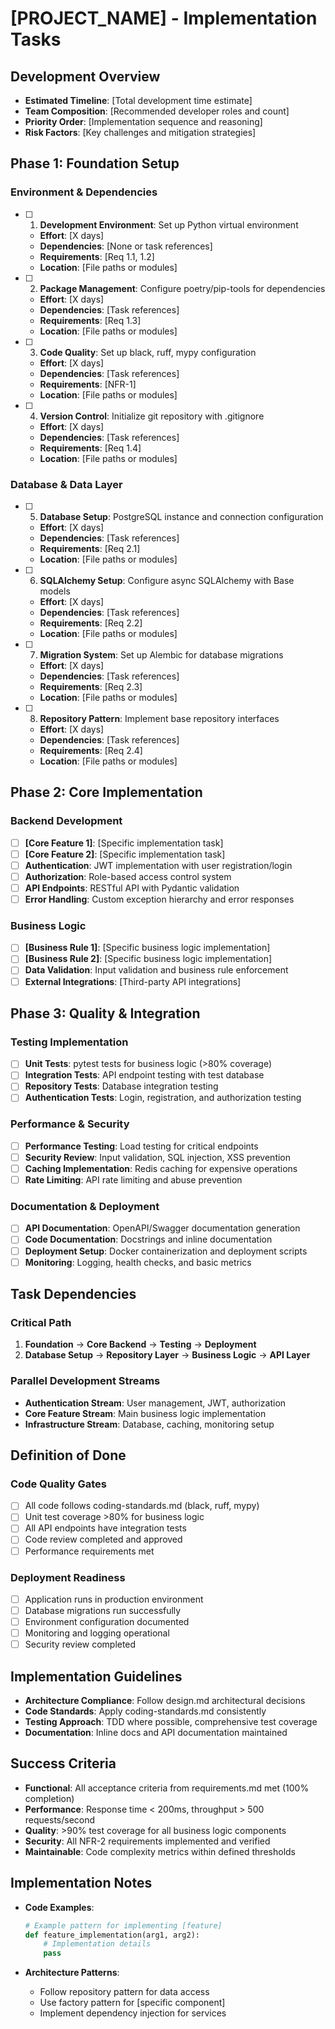 # [PROJECT_NAME] - Implementation Tasks

## Development Overview
- **Estimated Timeline**: [Total development time estimate]
- **Team Composition**: [Recommended developer roles and count]
- **Priority Order**: [Implementation sequence and reasoning]
- **Risk Factors**: [Key challenges and mitigation strategies]

## Phase 1: Foundation Setup

### Environment & Dependencies
- [ ] 1. **Development Environment**: Set up Python virtual environment
  - **Effort**: [X days]
  - **Dependencies**: [None or task references]
  - **Requirements**: [Req 1.1, 1.2]
  - **Location**: [File paths or modules]

- [ ] 2. **Package Management**: Configure poetry/pip-tools for dependencies
  - **Effort**: [X days]
  - **Dependencies**: [Task references]
  - **Requirements**: [Req 1.3]
  - **Location**: [File paths or modules]

- [ ] 3. **Code Quality**: Set up black, ruff, mypy configuration
  - **Effort**: [X days]
  - **Dependencies**: [Task references]
  - **Requirements**: [NFR-1]
  - **Location**: [File paths or modules]

- [ ] 4. **Version Control**: Initialize git repository with .gitignore
  - **Effort**: [X days]
  - **Dependencies**: [Task references]
  - **Requirements**: [Req 1.4]
  - **Location**: [File paths or modules]

### Database & Data Layer
- [ ] 5. **Database Setup**: PostgreSQL instance and connection configuration
  - **Effort**: [X days]
  - **Dependencies**: [Task references]
  - **Requirements**: [Req 2.1]
  - **Location**: [File paths or modules]

- [ ] 6. **SQLAlchemy Setup**: Configure async SQLAlchemy with Base models
  - **Effort**: [X days]
  - **Dependencies**: [Task references]
  - **Requirements**: [Req 2.2]
  - **Location**: [File paths or modules]

- [ ] 7. **Migration System**: Set up Alembic for database migrations
  - **Effort**: [X days]
  - **Dependencies**: [Task references]
  - **Requirements**: [Req 2.3]
  - **Location**: [File paths or modules]

- [ ] 8. **Repository Pattern**: Implement base repository interfaces
  - **Effort**: [X days]
  - **Dependencies**: [Task references]
  - **Requirements**: [Req 2.4]
  - **Location**: [File paths or modules]

## Phase 2: Core Implementation

### Backend Development
- [ ] **[Core Feature 1]**: [Specific implementation task]
- [ ] **[Core Feature 2]**: [Specific implementation task]
- [ ] **Authentication**: JWT implementation with user registration/login
- [ ] **Authorization**: Role-based access control system
- [ ] **API Endpoints**: RESTful API with Pydantic validation
- [ ] **Error Handling**: Custom exception hierarchy and error responses

### Business Logic
- [ ] **[Business Rule 1]**: [Specific business logic implementation]
- [ ] **[Business Rule 2]**: [Specific business logic implementation]
- [ ] **Data Validation**: Input validation and business rule enforcement
- [ ] **External Integrations**: [Third-party API integrations]

## Phase 3: Quality & Integration

### Testing Implementation
- [ ] **Unit Tests**: pytest tests for business logic (>80% coverage)
- [ ] **Integration Tests**: API endpoint testing with test database
- [ ] **Repository Tests**: Database integration testing
- [ ] **Authentication Tests**: Login, registration, and authorization testing

### Performance & Security
- [ ] **Performance Testing**: Load testing for critical endpoints
- [ ] **Security Review**: Input validation, SQL injection, XSS prevention
- [ ] **Caching Implementation**: Redis caching for expensive operations
- [ ] **Rate Limiting**: API rate limiting and abuse prevention

### Documentation & Deployment
- [ ] **API Documentation**: OpenAPI/Swagger documentation generation
- [ ] **Code Documentation**: Docstrings and inline documentation
- [ ] **Deployment Setup**: Docker containerization and deployment scripts
- [ ] **Monitoring**: Logging, health checks, and basic metrics

## Task Dependencies

### Critical Path
1. **Foundation** → **Core Backend** → **Testing** → **Deployment**
2. **Database Setup** → **Repository Layer** → **Business Logic** → **API Layer**

### Parallel Development Streams
- **Authentication Stream**: User management, JWT, authorization
- **Core Feature Stream**: Main business logic implementation
- **Infrastructure Stream**: Database, caching, monitoring setup

## Definition of Done

### Code Quality Gates
- [ ] All code follows coding-standards.md (black, ruff, mypy)
- [ ] Unit test coverage >80% for business logic
- [ ] All API endpoints have integration tests
- [ ] Code review completed and approved
- [ ] Performance requirements met

### Deployment Readiness
- [ ] Application runs in production environment
- [ ] Database migrations run successfully
- [ ] Environment configuration documented
- [ ] Monitoring and logging operational
- [ ] Security review completed

## Implementation Guidelines
- **Architecture Compliance**: Follow design.md architectural decisions
- **Code Standards**: Apply coding-standards.md consistently
- **Testing Approach**: TDD where possible, comprehensive test coverage
- **Documentation**: Inline docs and API documentation maintained

## Success Criteria
- **Functional**: All acceptance criteria from requirements.md met (100% completion)
- **Performance**: Response time < 200ms, throughput > 500 requests/second
- **Quality**: >90% test coverage for all business logic components
- **Security**: All NFR-2 requirements implemented and verified
- **Maintainable**: Code complexity metrics within defined thresholds

## Implementation Notes
- **Code Examples**: 
  ```python
  # Example pattern for implementing [feature]
  def feature_implementation(arg1, arg2):
      # Implementation details
      pass
  ```

- **Architecture Patterns**:
  - Follow repository pattern for data access
  - Use factory pattern for [specific component]
  - Implement dependency injection for services
